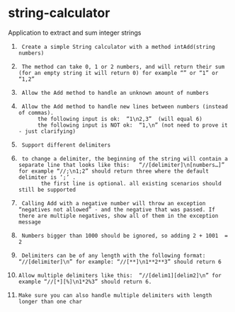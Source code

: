 # string-calculator
Application to extract and sum integer strings

1.      Create a simple String calculator with a method intAdd(string numbers)
2.      The method can take 0, 1 or 2 numbers, and will return their sum (for an empty string it will return 0) for example “” or “1” or “1,2”
3.      Allow the Add method to handle an unknown amount of numbers
4.      Allow the Add method to handle new lines between numbers (instead of commas).
             the following input is ok:  “1\n2,3”  (will equal 6)
             the following input is NOT ok:  “1,\n” (not need to prove it - just clarifying)
5.      Support different delimiters
6.      to change a delimiter, the beginning of the string will contain a separate line that looks like this:   “//[delimiter]\n[numbers…]” for example “//;\n1;2” should return three where the default delimiter is ‘;’ .
              the first line is optional. all existing scenarios should still be supported
7.      Calling Add with a negative number will throw an exception “negatives not allowed” - and the negative that was passed. If there are multiple negatives, show all of them in the exception message
8.      Numbers bigger than 1000 should be ignored, so adding 2 + 1001  = 2
9.      Delimiters can be of any length with the following format:  “//[delimiter]\n” for example: “//[**]\n1**2**3” should return 6
10.     Allow multiple delimiters like this:  “//[delim1][delim2]\n” for example “//[*][%]\n1*2%3” should return 6. 
11.     Make sure you can also handle multiple delimiters with length longer than one char

